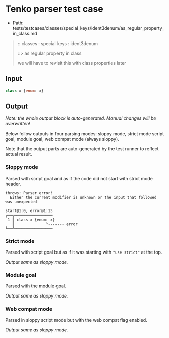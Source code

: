# Tenko parser test case

- Path: tests/testcases/classes/special_keys/ident3denum/as_regular_property_in_class.md

> :: classes : special keys : ident3denum
>
> ::> as regular property in class
>
> we will have to revisit this with class properties later

## Input

`````js
class x {enum: x}
`````

## Output

_Note: the whole output block is auto-generated. Manual changes will be overwritten!_

Below follow outputs in four parsing modes: sloppy mode, strict mode script goal, module goal, web compat mode (always sloppy).

Note that the output parts are auto-generated by the test runner to reflect actual result.

### Sloppy mode

Parsed with script goal and as if the code did not start with strict mode header.

`````
throws: Parser error!
  Either the current modifier is unknown or the input that followed was unexpected

start@1:0, error@1:13
╔══╦═════════════════
 1 ║ class x {enum: x}
   ║              ^------- error
╚══╩═════════════════

`````

### Strict mode

Parsed with script goal but as if it was starting with `"use strict"` at the top.

_Output same as sloppy mode._

### Module goal

Parsed with the module goal.

_Output same as sloppy mode._

### Web compat mode

Parsed in sloppy script mode but with the web compat flag enabled.

_Output same as sloppy mode._
